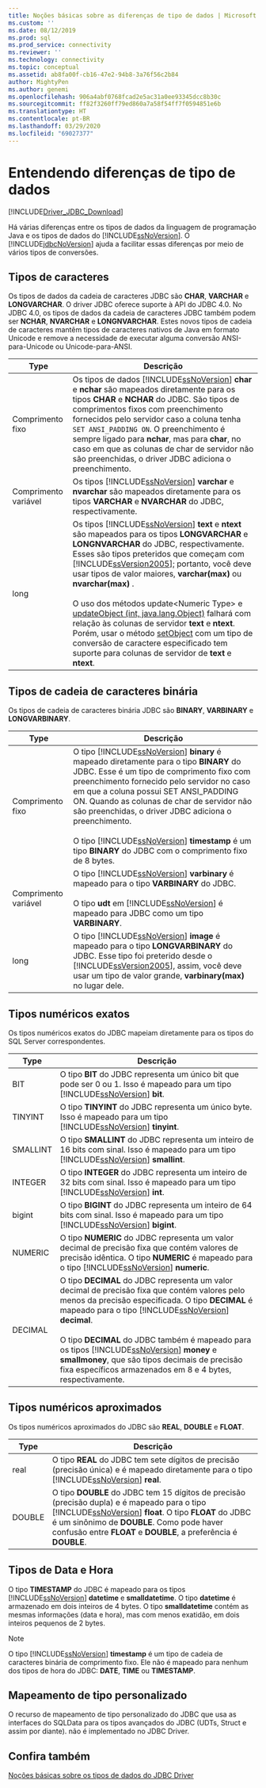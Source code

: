 ```yaml
---
title: Noções básicas sobre as diferenças de tipo de dados | Microsoft Docs
ms.custom: ''
ms.date: 08/12/2019
ms.prod: sql
ms.prod_service: connectivity
ms.reviewer: ''
ms.technology: connectivity
ms.topic: conceptual
ms.assetid: ab8fa00f-cb16-47e2-94b8-3a76f56c2b84
author: MightyPen
ms.author: genemi
ms.openlocfilehash: 906a4abf0768fcad2e5ac31a0ee93345dcc8b30c
ms.sourcegitcommit: ff82f3260ff79ed860a7a58f54ff7f0594851e6b
ms.translationtype: HT
ms.contentlocale: pt-BR
ms.lasthandoff: 03/29/2020
ms.locfileid: "69027377"
---
```

# <a name="understanding-data-type-differences"></a>Entendendo diferenças de tipo de dados

[!INCLUDE[Driver_JDBC_Download](../../includes/driver_jdbc_download.md)]

Há várias diferenças entre os tipos de dados da linguagem de programação Java e os tipos de dados do [!INCLUDE[ssNoVersion](../../includes/ssnoversion-md.md)]. O [!INCLUDE[jdbcNoVersion](../../includes/jdbcnoversion_md.md)] ajuda a facilitar essas diferenças por meio de vários tipos de conversões.  

## <a name="character-types"></a>Tipos de caracteres

Os tipos de dados da cadeia de caracteres JDBC são **CHAR**, **VARCHAR** e **LONGVARCHAR**. O driver JDBC oferece suporte à API do JDBC 4.0. No JDBC 4.0, os tipos de dados da cadeia de caracteres JDBC também podem ser **NCHAR**, **NVARCHAR** e **LONGNVARCHAR**. Estes novos tipos de cadeia de caracteres mantêm tipos de caracteres nativos de Java em formato Unicode e remove a necessidade de executar alguma conversão ANSI-para-Unicode ou Unicode-para-ANSI.  
  
| Type            | Descrição                                                                                                                                                                                                                                                                                                                                                                                                                                                                                                                                                                                                                                                                                                                                                                                                                |
| --------------- | -------------------------------------------------------------------------------------------------------------------------------------------------------------------------------------------------------------------------------------------------------------------------------------------------------------------------------------------------------------------------------------------------------------------------------------------------------------------------------------------------------------------------------------------------------------------------------------------------------------------------------------------------------------------------------------------------------------------------------------------------------------------------------------------------------------------------- |
| Comprimento fixo    | Os tipos de dados [!INCLUDE[ssNoVersion](../../includes/ssnoversion-md.md)] **char** e **nchar** são mapeados diretamente para os tipos **CHAR** e **NCHAR** do JDBC. São tipos de comprimentos fixos com preenchimento fornecidos pelo servidor caso a coluna tenha `SET ANSI_PADDING ON`. O preenchimento é sempre ligado para **nchar**, mas para **char**, no caso em que as colunas de char de servidor não são preenchidas, o driver JDBC adiciona o preenchimento.                                                                                                                                                                                                                                                                                                                                                                                      |
| Comprimento variável | Os tipos [!INCLUDE[ssNoVersion](../../includes/ssnoversion-md.md)] **varchar** e **nvarchar** são mapeados diretamente para os tipos **VARCHAR** e **NVARCHAR** do JDBC, respectivamente.                                                                                                                                                                                                                                                                                                                                                                                                                                                                                                                                                                                                                                                 |
| long            | Os tipos [!INCLUDE[ssNoVersion](../../includes/ssnoversion-md.md)] **text** e **ntext** são mapeados para os tipos **LONGVARCHAR** e **LONGNVARCHAR** do JDBC, respectivamente. Esses são tipos preteridos que começam com [!INCLUDE[ssVersion2005](../../includes/ssversion2005-md.md)]; portanto, você deve usar tipos de valor maiores, **varchar(max)** ou **nvarchar(max)** .<br /><br /> O uso dos métodos update\<Numeric Type> e [updateObject (int, java.lang.Object)](../../connect/jdbc/reference/updateobject-method-int-java-lang-object.md) falhará com relação às colunas de servidor **text** e **ntext**. Porém, usar o método [setObject](../../connect/jdbc/reference/setobject-method-sqlserverpreparedstatement.md) com um tipo de conversão de caractere especificado tem suporte para colunas de servidor de **text** e **ntext**. |
  
## <a name="binary-string-types"></a>Tipos de cadeia de caracteres binária

Os tipos de cadeia de caracteres binária JDBC são **BINARY**, **VARBINARY** e **LONGVARBINARY**.  
  
| Type            | Descrição                                                                                                                                                                                                                                                                                                                                                                                                                                                                          |
| --------------- | ------------------------------------------------------------------------------------------------------------------------------------------------------------------------------------------------------------------------------------------------------------------------------------------------------------------------------------------------------------------------------------------------------------------------------------------------------------------------------------ |
| Comprimento fixo    | O tipo [!INCLUDE[ssNoVersion](../../includes/ssnoversion-md.md)] **binary** é mapeado diretamente para o tipo **BINARY** do JDBC. Esse é um tipo de comprimento fixo com preenchimento fornecido pelo servidor no caso em que a coluna possui SET ANSI_PADDING ON. Quando as colunas de char de servidor não são preenchidas, o driver JDBC adiciona o preenchimento.<br /><br /> O tipo [!INCLUDE[ssNoVersion](../../includes/ssnoversion-md.md)] **timestamp** é um tipo **BINARY** do JDBC com o comprimento fixo de 8 bytes. |
| Comprimento variável | O tipo [!INCLUDE[ssNoVersion](../../includes/ssnoversion-md.md)] **varbinary** é mapeado para o tipo **VARBINARY** do JDBC.<br /><br /> O tipo **udt** em [!INCLUDE[ssNoVersion](../../includes/ssnoversion-md.md)] é mapeado para JDBC como um tipo **VARBINARY**.                                                                                                                                                                                                                                 |
| long            | O tipo [!INCLUDE[ssNoVersion](../../includes/ssnoversion-md.md)] **image** é mapeado para o tipo **LONGVARBINARY** do JDBC. Esse tipo foi preterido desde o [!INCLUDE[ssVersion2005](../../includes/ssversion2005-md.md)], assim, você deve usar um tipo de valor grande, **varbinary(max)** no lugar dele.                                                                                                                                                                                           |
  
## <a name="exact-numeric-types"></a>Tipos numéricos exatos

Os tipos numéricos exatos do JDBC mapeiam diretamente para os tipos do SQL Server correspondentes.  
  
| Type     | Descrição                                                                                                                                                                                                                                                                                                                                                                                                                                                                                   |
| -------- | --------------------------------------------------------------------------------------------------------------------------------------------------------------------------------------------------------------------------------------------------------------------------------------------------------------------------------------------------------------------------------------------------------------------------------------------------------------------------------------------- |
| BIT      | O tipo **BIT** do JDBC representa um único bit que pode ser 0 ou 1. Isso é mapeado para um tipo [!INCLUDE[ssNoVersion](../../includes/ssnoversion-md.md)] **bit**.                                                                                                                                                                                                                                                                                                                                       |
| TINYINT  | O tipo **TINYINT** do JDBC representa um único byte. Isso é mapeado para um tipo [!INCLUDE[ssNoVersion](../../includes/ssnoversion-md.md)] **tinyint**.                                                                                                                                                                                                                                                                                                                                                 |
| SMALLINT | O tipo **SMALLINT** do JDBC representa um inteiro de 16 bits com sinal. Isso é mapeado para um tipo [!INCLUDE[ssNoVersion](../../includes/ssnoversion-md.md)] **smallint**.                                                                                                                                                                                                                                                                                                                                     |
| INTEGER  | O tipo **INTEGER** do JDBC representa um inteiro de 32 bits com sinal. Isso é mapeado para um tipo [!INCLUDE[ssNoVersion](../../includes/ssnoversion-md.md)] **int**.                                                                                                                                                                                                                                                                                                                                           |
| bigint   | O tipo **BIGINT** do JDBC representa um inteiro de 64 bits com sinal. Isso é mapeado para um tipo [!INCLUDE[ssNoVersion](../../includes/ssnoversion-md.md)] **bigint**.                                                                                                                                                                                                                                                                                                                                         |
| NUMERIC  | O tipo **NUMERIC** do JDBC representa um valor decimal de precisão fixa que contém valores de precisão idêntica. O tipo **NUMERIC** é mapeado para o tipo [!INCLUDE[ssNoVersion](../../includes/ssnoversion-md.md)] **numeric**.                                                                                                                                                                                                                                                                   |
| DECIMAL  | O tipo **DECIMAL** do JDBC representa um valor decimal de precisão fixa que contém valores pelo menos da precisão especificada. O tipo **DECIMAL** é mapeado para o tipo [!INCLUDE[ssNoVersion](../../includes/ssnoversion-md.md)] **decimal**.<br /><br /> O tipo **DECIMAL** do JDBC também é mapeado para os tipos [!INCLUDE[ssNoVersion](../../includes/ssnoversion-md.md)] **money** e **smallmoney**, que são tipos decimais de precisão fixa específicos armazenados em 8 e 4 bytes, respectivamente. |
  
## <a name="approximate-numeric-types"></a>Tipos numéricos aproximados

Os tipos numéricos aproximados do JDBC são **REAL**, **DOUBLE** e **FLOAT**.  
  
| Type   | Descrição                                                                                                                                                                                                                                                                                                   |
| ------ | ------------------------------------------------------------------------------------------------------------------------------------------------------------------------------------------------------------------------------------------------------------------------------------------------------------- |
| real   | O tipo **REAL** do JDBC tem sete dígitos de precisão (precisão única) e é mapeado diretamente para o tipo [!INCLUDE[ssNoVersion](../../includes/ssnoversion-md.md)] **real**.                                                                                                                                     |
| DOUBLE | O tipo **DOUBLE** do JDBC tem 15 dígitos de precisão (precisão dupla) e é mapeado para o tipo [!INCLUDE[ssNoVersion](../../includes/ssnoversion-md.md)] **float**. O tipo **FLOAT** do JDBC é um sinônimo de **DOUBLE**. Como pode haver confusão entre **FLOAT** e **DOUBLE**, a preferência é **DOUBLE**. |
  
## <a name="datetime-types"></a>Tipos de Data e Hora

O tipo **TIMESTAMP** do JDBC é mapeado para os tipos [!INCLUDE[ssNoVersion](../../includes/ssnoversion-md.md)] **datetime** e **smalldatetime**. O tipo **datetime** é armazenado em dois inteiros de 4 bytes. O tipo **smalldatetime** contém as mesmas informações (data e hora), mas com menos exatidão, em dois inteiros pequenos de 2 bytes.  
  
> [!NOTE]  
> O tipo [!INCLUDE[ssNoVersion](../../includes/ssnoversion-md.md)] **timestamp** é um tipo de cadeia de caracteres binária de comprimento fixo. Ele não é mapeado para nenhum dos tipos de hora do JDBC: **DATE**, **TIME** ou **TIMESTAMP**.  
  
## <a name="custom-type-mapping"></a>Mapeamento de tipo personalizado

O recurso de mapeamento de tipo personalizado do JDBC que usa as interfaces do SQLData para os tipos avançados do JDBC (UDTs, Struct e assim por diante). não é implementado no JDBC Driver.  
  
## <a name="see-also"></a>Confira também

[Noções básicas sobre os tipos de dados do JDBC Driver](../../connect/jdbc/understanding-the-jdbc-driver-data-types.md)  
